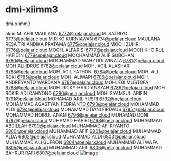 # dmi-xiimm3
dmi-xiimm3

akun 
M. AFRI MAULANA	6772@pelajar.cloud
M. SATRIYO	6773@pelajar.cloud
M.RIKO KURNIAWAN	6774@pelajar.cloud
MAULANA RESA TRI ANDIKA PRATAMA	6775@pelajar.cloud
MOCH ZUHRI	6776@pelajar.cloud
MOCH. ALFARISI	6777@pelajar.cloud
MOCH.KHOIRUL HAFIDIN	6779@pelajar.cloud
MOCHAMMAD ALIF SUBCHAN	6780@pelajar.cloud
MOCHAMMAD WAHYUDI WINATA	6781@pelajar.cloud
MOH ALI IDRUS	6782@pelajar.cloud
MOH. AGIL ALASHARI	6783@pelajar.cloud
MOH. AGIL FATHONI	6784@pelajar.cloud
MOH. ALI ROKI	6785@pelajar.cloud
MOH. ALIWAPI	6786@pelajar.cloud
MOH. ANDREYANTO WARDANA	6787@pelajar.cloud
MOH. EGI MUSTOFA	6788@pelajar.cloud
MOH. RICKY HARDIANSYAH	6789@pelajar.cloud
MOH. ROKIB ADI CAHYONO	6790@pelajar.cloud
MOH. SYAMSUL ARIFIN	6791@pelajar.cloud
MOHAMAD ARIL YUSRI	6792@pelajar.cloud
MOHAMMAD AGASTYAN FEBRIANTO	6793@pelajar.cloud
MOHAMMAD ALDI	6794@pelajar.cloud
MOHAMMAD DANI FIRDAUS	6795@pelajar.cloud
MOHAMMAD HOIRUL ANAM	6796@pelajar.cloud
MUHAMAD DONI	6797@pelajar.cloud
MUHAMAD HABIBI	6798@pelajar.cloud
MUHAMMAD ABDILLAH	6799@pelajar.cloud
MUHAMMAD AFI RIYANTO	6800@pelajar.cloud
MUHAMMAD AFIF	6801@pelajar.cloud
MUHAMMAD ALDA	6802@pelajar.cloud
MUHAMMAD ALDI	6803@pelajar.cloud
MUHAMMAD ALI GUFRON	6804@pelajar.cloud
MUHAMMAD ALI WAFA	6805@pelajar.cloud
MUHAMMAD ARIL	6806@pelajar.cloud
MUHAMMAD BAHRUR RAFI	6807@pelajar.cloud
![image](https://github.com/smkibu/dmi-xiimm3/assets/16894338/ba1b08a8-506f-469c-92a9-79b5f4a9c0d2)
